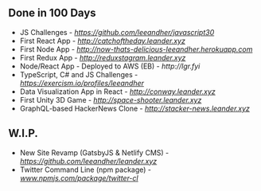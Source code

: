 ## Done in 100 Days

- JS Challenges - _https://github.com/leeandher/javascript30_
- First React App - _http://catchoftheday.leander.xyz_
- First Node App - _http://now-thats-delicious-leeandher.herokuapp.com_
- First Redux App - _http://reduxstagram.leander.xyz_
- Node/React App - Deployed to AWS (EB) - _http://lgr.fyi_
- TypeScript, C# and JS Challenges - _https://exercism.io/profiles/leeandher_
- Data Visualization App in React - _http://conway.leander.xyz_
- First Unity 3D Game - _http://space-shooter.leander.xyz_
- GraphQL-based HackerNews Clone - _http://stacker-news.leander.xyz_

## W.I.P.

- New Site Revamp (GatsbyJS & Netlify CMS) - _https://github.com/leeandher/leander.xyz_
- Twitter Command Line (npm package) - _www.npmjs.com/package/twitter-cl_
